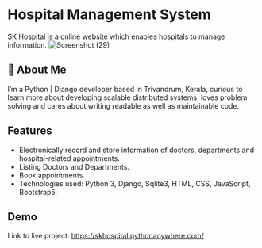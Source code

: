 
# Hospital Management System

SK Hospital is a online website which enables hospitals to manage information.
![Screenshot (29)](https://user-images.githubusercontent.com/105106551/190357289-8b1ad679-f9ba-4d06-859c-b03dd1582a73.png)



## 🚀 About Me
I’m a Python | Django developer based in Trivandrum, Kerala, curious to learn more about developing scalable distributed systems, loves problem solving and cares about writing readable as well as maintainable code.


## Features

- Electronically record and store information of doctors,
  departments and hospital-related appointments.
- Listing Doctors and Departments.
- Book appointments.
- Technologies used: Python 3, Django, Sqlite3, HTML, CSS,
  JavaScript, Bootstrap5.


## Demo

Link to live project:
https://skhospital.pythonanywhere.com/
